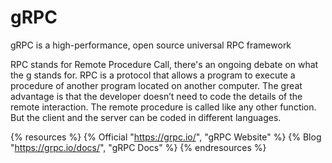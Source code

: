 # gRPC

gRPC is a high-performance, open source universal RPC framework

RPC stands for Remote Procedure Call, there's an ongoing debate on what the g stands for. RPC is a protocol that allows a program to execute a procedure of another program located on another computer. The great advantage is that the developer doesn’t need to code the details of the remote interaction. The remote procedure is called like any other function. But the client and the server can be coded in different languages.

{% resources %}
  {% Official "https://grpc.io/", "gRPC Website" %}
  {% Blog "https://grpc.io/docs/", "gRPC Docs" %}
{% endresources %}
